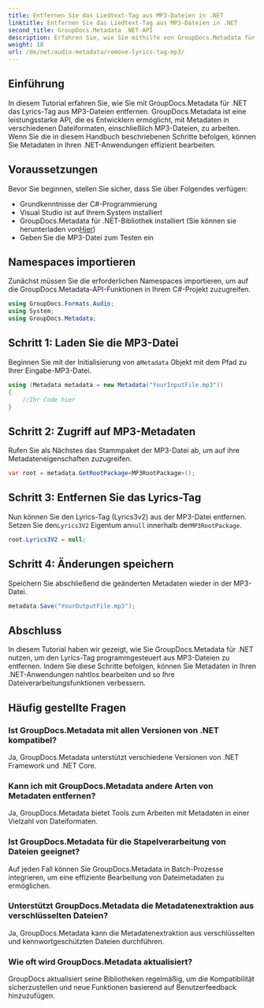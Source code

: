 ```yaml
---
title: Entfernen Sie das Liedtext-Tag aus MP3-Dateien in .NET
linktitle: Entfernen Sie das Liedtext-Tag aus MP3-Dateien in .NET
second_title: GroupDocs.Metadata .NET-API
description: Erfahren Sie, wie Sie mithilfe von GroupDocs.Metadata für .NET Liedtext-Tags aus MP3-Dateien entfernen. Befolgen Sie unsere Schritt-für-Schritt-Anleitung für eine effiziente Metadatenbearbeitung.
weight: 18
url: /de/net/audio-metadata/remove-lyrics-tag-mp3/
---
```

## Einführung
In diesem Tutorial erfahren Sie, wie Sie mit GroupDocs.Metadata für .NET das Lyrics-Tag aus MP3-Dateien entfernen. GroupDocs.Metadata ist eine leistungsstarke API, die es Entwicklern ermöglicht, mit Metadaten in verschiedenen Dateiformaten, einschließlich MP3-Dateien, zu arbeiten. Wenn Sie die in diesem Handbuch beschriebenen Schritte befolgen, können Sie Metadaten in Ihren .NET-Anwendungen effizient bearbeiten.
## Voraussetzungen
Bevor Sie beginnen, stellen Sie sicher, dass Sie über Folgendes verfügen:
- Grundkenntnisse der C#-Programmierung
- Visual Studio ist auf Ihrem System installiert
-  GroupDocs.Metadata für .NET-Bibliothek installiert (Sie können sie herunterladen von[Hier](https://releases.groupdocs.com/metadata/net/))
- Geben Sie die MP3-Datei zum Testen ein

## Namespaces importieren
Zunächst müssen Sie die erforderlichen Namespaces importieren, um auf die GroupDocs.Metadata-API-Funktionen in Ihrem C#-Projekt zuzugreifen.
```csharp
using GroupDocs.Formats.Audio;
using System;
using GroupDocs.Metadata;
```
## Schritt 1: Laden Sie die MP3-Datei
 Beginnen Sie mit der Initialisierung von a`Metadata` Objekt mit dem Pfad zu Ihrer Eingabe-MP3-Datei.
```csharp
using (Metadata metadata = new Metadata("YourInputFile.mp3"))
{
    //Ihr Code hier
}
```
## Schritt 2: Zugriff auf MP3-Metadaten
Rufen Sie als Nächstes das Stammpaket der MP3-Datei ab, um auf ihre Metadateneigenschaften zuzugreifen.
```csharp
var root = metadata.GetRootPackage<MP3RootPackage>();
```
## Schritt 3: Entfernen Sie das Lyrics-Tag
 Nun können Sie den Lyrics-Tag (Lyrics3v2) aus der MP3-Datei entfernen. Setzen Sie den`Lyrics3V2` Eigentum an`null` innerhalb der`MP3RootPackage`.
```csharp
root.Lyrics3V2 = null;
```
## Schritt 4: Änderungen speichern
Speichern Sie abschließend die geänderten Metadaten wieder in der MP3-Datei.
```csharp
metadata.Save("YourOutputFile.mp3");
```

## Abschluss
In diesem Tutorial haben wir gezeigt, wie Sie GroupDocs.Metadata für .NET nutzen, um den Lyrics-Tag programmgesteuert aus MP3-Dateien zu entfernen. Indem Sie diese Schritte befolgen, können Sie Metadaten in Ihren .NET-Anwendungen nahtlos bearbeiten und so Ihre Dateiverarbeitungsfunktionen verbessern.

## Häufig gestellte Fragen
### Ist GroupDocs.Metadata mit allen Versionen von .NET kompatibel?
Ja, GroupDocs.Metadata unterstützt verschiedene Versionen von .NET Framework und .NET Core.
### Kann ich mit GroupDocs.Metadata andere Arten von Metadaten entfernen?
Ja, GroupDocs.Metadata bietet Tools zum Arbeiten mit Metadaten in einer Vielzahl von Dateiformaten.
### Ist GroupDocs.Metadata für die Stapelverarbeitung von Dateien geeignet?
Auf jeden Fall können Sie GroupDocs.Metadata in Batch-Prozesse integrieren, um eine effiziente Bearbeitung von Dateimetadaten zu ermöglichen.
### Unterstützt GroupDocs.Metadata die Metadatenextraktion aus verschlüsselten Dateien?
Ja, GroupDocs.Metadata kann die Metadatenextraktion aus verschlüsselten und kennwortgeschützten Dateien durchführen.
### Wie oft wird GroupDocs.Metadata aktualisiert?
GroupDocs aktualisiert seine Bibliotheken regelmäßig, um die Kompatibilität sicherzustellen und neue Funktionen basierend auf Benutzerfeedback hinzuzufügen.